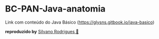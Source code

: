# BC-PAN-Java-anatomia
Link com conteúdo do Java Básico (https://glysns.gitbook.io/java-basico)

**reproduzido by** [Silvano Rodrigues 🖖](https://github.com/Silvanors)
